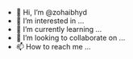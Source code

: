 - 👋 Hi, I’m @zohaibhyd
- 👀 I’m interested in ...
- 🌱 I’m currently learning ...
- 💞️ I’m looking to collaborate on ...
- 📫 How to reach me ...

<!---
zohaibhyd/zohaibhyd is a ✨ special ✨ repository because its `README.md` (this file) appears on your GitHub profile.
You can click the Preview link to take a look at your changes.
--->
